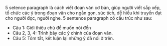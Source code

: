 5 setence paragraph là cách viết đoạn văn cơ bản, giúp người viết sắp xếp, tổ chức các ý trong đoạn văn cho ngắn gọn, súc tích, dễ hiểu khi truyền đạt cho người đọc, người nghe.
5 sentence paragraph có cấu trúc như sau:
- Câu 1: Giới thiệu chủ đề muốn nói đến
- Câu 2, 3, 4: Trình bày các ý chính của đoạn văn.
- Câu 5: Tóm tắt, kết luận lại những ý đã nói ở trên.
